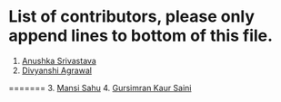 # List of contributors, please only append lines to bottom of this file.

1. [Anushka Srivastava](https://github.com/Anushkaa-Srivastava)
2. [Divyanshi Agrawal](https://github.com/Divyanshi070700)

=======
3. [Mansi Sahu](https://github.com/mansi0703)
4. [Gursimran Kaur Saini](https://github.com/gursimran18)

